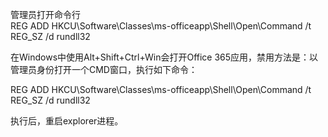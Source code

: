 管理员打开命令行  
REG ADD HKCU\Software\Classes\ms-officeapp\Shell\Open\Command /t REG_SZ /d rundll32



在Windows中使用Alt+Shift+Ctrl+Win会打开Office 365应用，禁用方法是：以管理员身份打开一个CMD窗口，执行如下命令：

REG ADD HKCU\Software\Classes\ms-officeapp\Shell\Open\Command /t REG_SZ /d rundll32

执行后，重启explorer进程。